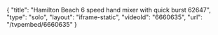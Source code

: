 {
    "title": "Hamilton Beach  6 speed hand mixer with quick burst 62647",
    "type": "solo",
    "layout": "iframe-static",
    "videoId": "6660635",
    "url": "\/tvpembed\/6660635"
}